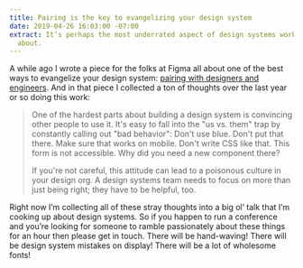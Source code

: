 ```yaml
---
title: Pairing is the key to evangelizing your design system
date: 2019-04-26 16:03:00 -07:00
extract: It’s perhaps the most underrated aspect of design systems work I’ve read
  about.
---
```


A while ago I wrote a piece for the folks at Figma all about one of the best ways to evangelize your design system: [pairing with designers and engineers](https://www.figma.com/blog/pairing-is-the-key-to-evangelizing-your-design-system). And in that piece I collected a ton of thoughts over the last year or so doing this work:

> One of the hardest parts about building a design system is convincing other people to use it. It's easy to fall into the "us vs. them" trap by constantly calling out "bad behavior": Don't use blue. Don't put that there. Make sure that works on mobile. Don't write CSS like that. This form is not accessible. Why did you need a new component there?
> 
> If you're not careful, this attitude can lead to a poisonous culture in your design org.  A design systems team needs to focus on more than just being right; they have to be helpful, too.

Right now I’m collecting all of these stray thoughts into a big ol’ talk that I’m cooking up about design systems. So if you happen to run a conference and you’re looking for someone to ramble passionately about these things for an hour then please get in touch. There will be hand-waving! There will be design system mistakes on display! There will be a lot of wholesome fonts!
